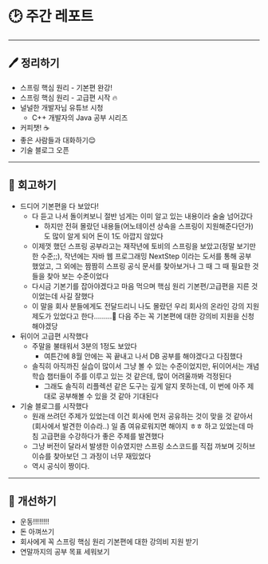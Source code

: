 # 🕑 주간 레포트

---

## 🖊 정리하기

- 스프링 핵심 원리 - 기본편 완강!
- 스프링 핵심 원리 - 고급편 시작 🔥
- 널널한 개발자님 유튜브 시청
  - C++ 개발자의 Java 공부 시리즈
- 커피챗! ☕️
- 좋은 사람들과 대화하기😌
- 기술 블로그 오픈

---

## 💭 회고하기

- 드디어 기본편을 다 보았다!
  - 다 듣고 나서 돌이켜보니 절반 넘게는 이미 알고 있는 내용이라 술술 넘어갔다
    - 하지만 전혀 몰랐던 내용들(어노테이션 상속을 스프링이 지원해준다던가)도 많이 알게 되어 돈이 1도 아깝지 않았다
  - 이제껏 했던 스프링 공부라고는 재작년에 토비의 스프링을 보았고(정말 보기만한 수준;;), 작년에는 자바 웹 프로그래밍 NextStep 이라는 도서를 통해 공부 했었고, 그 외에는 짬짬히 스프링 공식 문서를 찾아보거나 그 때 그 때 필요한 것들을 찾아 보는 수준이었다
  - 다시금 기본기를 잡아야겠다고 마음 먹으며 핵심 원리 기본편/고급편을 지른 것이었는데 사길 잘했다
  - 이 말을 회사 분들에게도 전달드리니 나도 몰랐던 우리 회사의 온라인 강의 지원 제도가 있었다고 한다………🫢 다음 주는 꼭 기본편에 대한 강의비 지원을 신청해야겠당
- 뒤이어 고급편 시작했다
  - 주말을 불태워서 3분의 1정도 보았다
    - 여튼간에 8월 안에는 꼭 끝내고 나서 DB 공부를 해야겠다고 다짐했다
  - 솔직히 아직까진 실습이 많이서 그냥 볼 수 있는 수준이었지만, 뒤이어서는 개념 학습 챕터들이 주를 이루고 있는 것 같은데, 많이 어려울까봐 걱정된다
    - 그래도 솔직히 리플렉션 같은 도구는 깊게 알지 못하는데, 이 번에 아주 제대로 공부해볼 수 있을 것 같아 기대된다
- 기술 블로그를 시작했다
  - 원래 쓰려던 주제가 있었는데 이건 회사에 먼저 공유하는 것이 맞을 것 같아서(회사에서 발견한 이슈라..) 일 좀 여유로워지면 해야지 ㅎㅎ 하고 있었는데 마침 고급편을 수강하다가 좋은 주제를 발견했다
  - 그냥 버전이 달라서 발생한 이슈였지만 스프링 소스코드를 직접 까보며 깃허브 이슈를 찾아보던 그 과정이 너무 재밌었다
  - 역시 공식이 짱이다.

---

## 🥊 개선하기

- 운동!!!!!!!!
- 돈 아껴쓰기
- 회사에게 꼭 스프링 핵심 원리 기본편에 대한 강의비 지원 받기
- 연말까지의 공부 목표 세워보기
